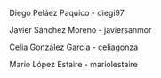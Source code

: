 Diego Peláez Paquico - diegi97

Javier Sánchez Moreno - javiersanmor

Celia González García - celiagonza

Mario López Estaire - mariolestaire